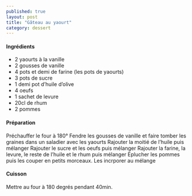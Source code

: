 ```yaml
---
published: true
layout: post
title: "Gâteau au yaourt"
category: dessert
---
```


#### Ingrédients
- 2 yaourts à la vanille
- 2 gousses de vanille
- 4 pots et demi de farine (les pots de yaourts)
- 3 pots de sucre
- 1 demi pot d’huile d’olive
- 4 oeufs
- 1 sachet de levure
- 20cl de rhum
- 2 pommes


#### Préparation
Préchauffer le four à 180°
Fendre les gousses de vanille et faire tomber les graines dans un saladier avec les yaourts
Rajouter la moitié de l’huile puis mélanger
Rajouter le sucre et les oeufs puis mélanger
Rajouter la farine, la levure, le reste de l’huile et le rhum puis mélanger
Eplucher les pommes puis les couper en petits morceaux. Les incrporer au mélange

  

#### Cuisson
Mettre au four à 180 degrés pendant 40min.
